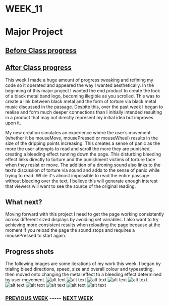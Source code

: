 # WEEK_11

# Major Project
## [Before Class progress](https://TajHealy.github.io/CodeWords/week_11/tinkeredWeek11/) 
## [After Class progress](https://TajHealy.github.io/CodeWords/week_11/Week11ResizeMultiplierMap/)

This week I made a huge amount of progress tweaking and refining my code so it operated and appeared the way I wanted aesthetically. In the beginning of this major project I wanted the end product to create the look of a black metal band logo, becoming illegible as you scrolled. This was to create a link between black metal and the form of torture via black metal music discussed in the passage. Despite this, over the past week I began to realise and form much deeper connections than I initially intended resulting in a product that may not directly represent my initial idea but improves upon it. 

My new creation simulates an experience where the user’s movement (whether it be mouseMove, mousePressed or mouseWheel) results in the size of the dripping points increasing. This creates a sense of panic as the more the user attempts to read and scroll the more they are punished, creating a bleeding effect running down the page. This disturbing bleeding effect links directly to torture and the punishment victims of torture face when they resist or move. The addition of a droning sound also links to the text’s discussion of torture via sound and adds to the sense of panic while trying to read. While it's almost impossible to read the entire passage without bleeding over the text, I believe this will generate enough interest that viewers will want to see the source of the original reading.


## What next?
Moving forward with this project I need to get the page working consistently across different sized displays by avoiding set variables. I also want to try achieving more consistent results when reloading the page because at the moment if you reload the page the sound stops and requires a mousePressed to start again. 

## Progress shots
The following images are some iterations of my work this week. I began by trialing bleed directions, speed, size and overall colour and typesetting, then moved onto changing the metal effect to a bleeding effect determined by user movement.
![alt text](https://github.com/TajHealy/CodeWords/blob/master/week_11/week11images/image10.jpg?raw=true)
![alt text](https://github.com/TajHealy/CodeWords/blob/master/week_11/week11images/image9.jpg?raw=true)
![alt text](https://github.com/TajHealy/CodeWords/blob/master/week_11/week11images/image8.jpg?raw=true)
![alt text](https://github.com/TajHealy/CodeWords/blob/master/week_11/week11images/image7.jpg?raw=true)
![alt text](https://github.com/TajHealy/CodeWords/blob/master/week_11/week11images/image6.jpg?raw=true)
![alt text](https://github.com/TajHealy/CodeWords/blob/master/week_11/week11images/image5.jpg?raw=true)
![alt text](https://github.com/TajHealy/CodeWords/blob/master/week_11/week11images/image4.jpg?raw=true)
![alt text](https://github.com/TajHealy/CodeWords/blob/master/week_11/week11images/image3.jpg?raw=true)
![alt text](https://github.com/TajHealy/CodeWords/blob/master/week_11/week11images/image2.jpg?raw=true)
![alt text](https://github.com/TajHealy/CodeWords/blob/master/week_11/week11images/image1.jpg?raw=true)
 

### [PREVIOUS WEEK](https://TajHealy.github.io/CodeWords/week_10/) ----- [NEXT WEEK](https://TajHealy.github.io/CodeWords/week_12/) 
